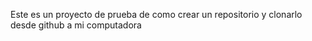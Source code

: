 
Este es un proyecto de prueba de como crear un repositorio y clonarlo desde github a mi computadora 
